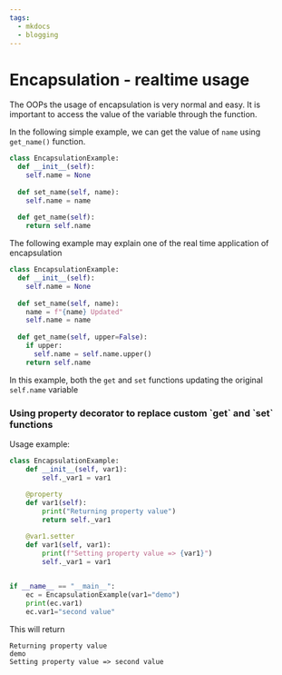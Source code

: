 ```yaml
---
tags:
  - mkdocs
  - blogging
---
```


# Encapsulation - realtime usage

The OOPs the usage of encapsulation is very normal and easy. It is important to access the value of the variable through the function.

In the following simple example, we can get the value of `name` using `get_name()` function.

```python
class EncapsulationExample:
  def __init__(self):
    self.name = None
  
  def set_name(self, name):
    self.name = name
    
  def get_name(self):
    return self.name
```

The following example may explain one of the real time application of encapsulation&#x20;

```python
class EncapsulationExample:
  def __init__(self):
    self.name = None
  
  def set_name(self, name):
    name = f"{name} Updated"
    self.name = name
    
  def get_name(self, upper=False):
    if upper:
      self.name = self.name.upper()
    return self.name
```

In this example, both the `get` and `set` functions updating the original `self.name` variable



### Using property decorator to replace custom \`get\` and \`set\` functions

Usage example:

```python
class EncapsulationExample:
    def __init__(self, var1):
        self._var1 = var1
  
    @property
    def var1(self):
        print("Returning property value")
        return self._var1

    @var1.setter
    def var1(self, var1):
        print(f"Setting property value => {var1}")
        self._var1 = var1
    

if __name__ == "__main__":
    ec = EncapsulationExample(var1="demo")
    print(ec.var1)
    ec.var1="second value"
```

This will return
```
Returning property value
demo
Setting property value => second value
```